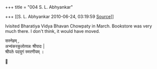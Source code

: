 +++
title = "004 S. L. Abhyankar"

+++
[[S. L. Abhyankar	2010-06-24, 03:19:59 [Source](https://groups.google.com/g/samskrita/c/MiP0SorNZvs)]]



Ivisited Bharatiya Vidya Bhavan Chowpaty in March. Bookstore was very much there. I don't think, it would have moved.

सस्नेहम् ,  
अभ्यंकरकुलोत्पन्नः श्रीपादः \|  
श्रीपतेः पदयुगं स्मरणीयम् ।



